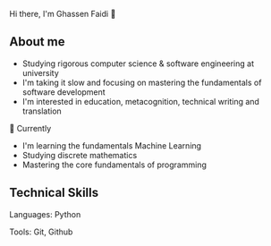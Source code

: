 Hi there, I'm Ghassen Faidi 👋

## About me
- Studying rigorous computer science & software engineering at university  
- I'm taking it slow and focusing on mastering the fundamentals of software development  
- I'm interested in education, metacognition, technical writing and translation

🌱 Currently 
- I'm learning the fundamentals Machine Learning
- Studying discrete mathematics
- Mastering the core fundamentals of programming

## Technical Skills
Languages: Python

Tools: Git, Github

